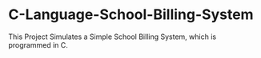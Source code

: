 # C-Language-School-Billing-System
This Project Simulates a Simple School Billing System, which is programmed in C.
